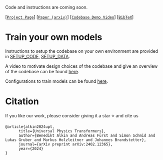 Code and instructions are coming soon.

[[`Project Page`](https://ml-jku.github.io/UPT)] [[`Paper (arxiv)`](https://arxiv.org/abs/2402.12365)] [[`Codebase Demo Video`](https://youtu.be/80kc3hscTTg)] [[`BibTeX`](https://github.com/ml-jku/UPT#citation)]

# Train your own models

Instructions to setup the codebase on your own environment are provided in
[SETUP_CODE](https://github.com/ml-jku/UPT/blob/main/SETUP_CODE.md),
[SETUP_DATA](https://github.com/ml-jku/UPT/blob/main/SETUP_DATA.md).

A video to motivate design choices of the codebase and give an overview of the codebase can be
found [here](https://www.youtube.com/watch?v=80kc3hscTTg).

Configurations to train models can be found [here](https://github.com/ml-jku/UPT/tree/main/src/yamls).

# Citation

If you like our work, please consider giving it a star :star: and cite us

```
@article{alkin2024upt,
      title={Universal Physics Transformers}, 
      author={Benedikt Alkin and Andreas Fürst and Simon Schmid and Lukas Gruber and Markus Holzleitner and Johannes Brandstetter},
      journal={arXiv preprint arXiv:2402.12365},
      year={2024}
}
```
